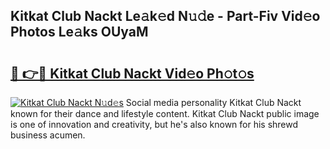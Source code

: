 ## Kitkat Club Nackt Le𝚊k𝚎d N𝚞𝚍e - Part-Fiv Vid𝚎o Photos Le𝚊ks OUyaM

# <h2><a href="http://fb8bd5.evod.top/?m=Kitkat+Club+Nackt">🔗 👉🔴 Kitkat Club Nackt Vid𝚎o Ph𝚘t𝚘s</a></h2>

[![Kitkat Club Nackt N𝚞d𝚎s](https://i.imgur.com/8V9OHl7.gif)](http://fb8bd5.evod.top/?m=Kitkat+Club+Nackt)
Social media personality Kitkat Club Nackt known for their dance and lifestyle content. Kitkat Club Nackt public image is one of innovation and creativity, but he's also known for his shrewd business acumen. 
